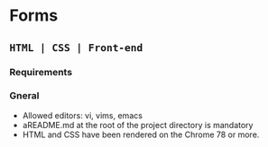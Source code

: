 # Forms

## ```HTML | CSS | Front-end```

### Requirements

### Gneral

* Allowed editors: vi, vims, emacs
* aREADME.md at the root of the project directory is mandatory
* HTML and CSS have been rendered on the Chrome 78 or more.
